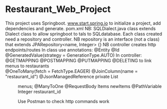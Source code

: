 # Restaurant_Web_Project
This project uses Springboot. www.start.spring.io to initialize a project, add dependencies and generate. pom.xml
NB: SQLDialect.java class extends Dialect class to allow springboot to tals to SQLdatabase.
Each class created need a repository and controller. 
NB repository is an interface (not a class) that extends JPARepository<name, Integer> {}
NB controller creates http endpoints/routes
In class use annotations: @Entity @Id @GeneratedValue(strategy = GenerationType.AUTO)
In controller: @GETMAPPING @POSTMAPPING @PUTMAPPING @DELETING
to link menus to restaurants     
    @OneToMany(fetch = FetchType.EAGER)
    @JoinColumn(name = "restaurant_id")
    @JsonManagedReference
    private List<Menu> menus;
  @ManyToOne
  @RequestBody Items newItems
  @PathVariable Integer restaurant_id
 
  Use Postman to check http commands work

